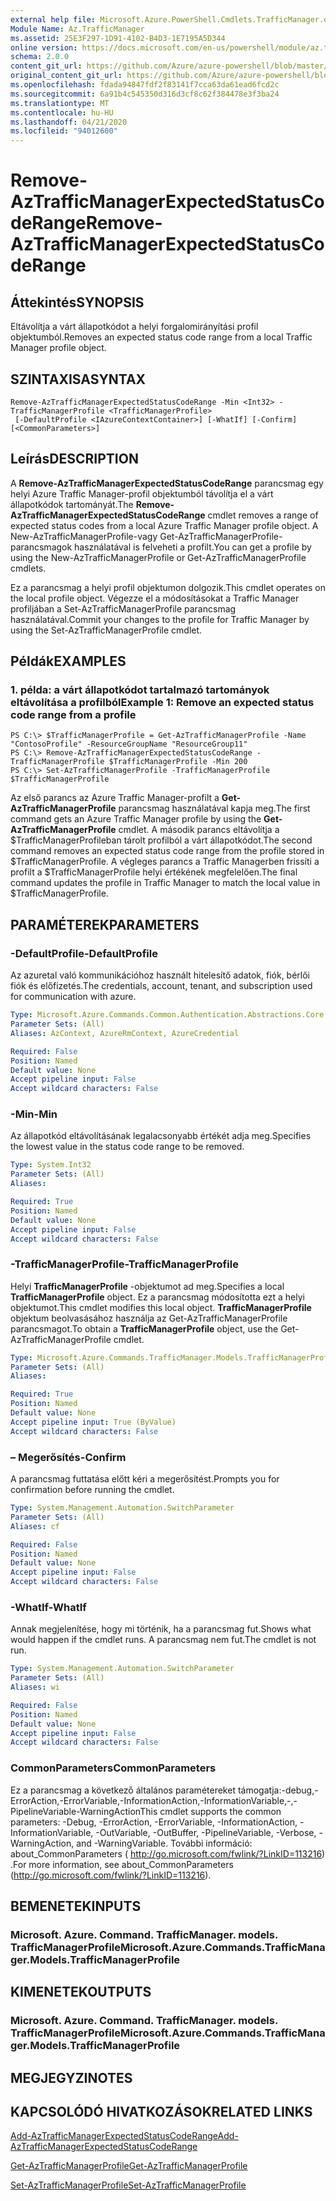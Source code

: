 ```yaml
---
external help file: Microsoft.Azure.PowerShell.Cmdlets.TrafficManager.dll-Help.xml
Module Name: Az.TrafficManager
ms.assetid: 25E3F297-1D91-4102-B4D3-1E7195A5D344
online version: https://docs.microsoft.com/en-us/powershell/module/az.trafficmanager/remove-aztrafficmanagerexpectedstatuscoderange
schema: 2.0.0
content_git_url: https://github.com/Azure/azure-powershell/blob/master/src/TrafficManager/TrafficManager/help/Remove-AzTrafficManagerExpectedStatusCodeRange.md
original_content_git_url: https://github.com/Azure/azure-powershell/blob/master/src/TrafficManager/TrafficManager/help/Remove-AzTrafficManagerExpectedStatusCodeRange.md
ms.openlocfilehash: fdada94847fdf2f83141f7cca63da61ead6fcd2c
ms.sourcegitcommit: 6a91b4c545350d316d3cf8c62f384478e3f3ba24
ms.translationtype: MT
ms.contentlocale: hu-HU
ms.lasthandoff: 04/21/2020
ms.locfileid: "94012600"
---
```

# <span data-ttu-id="62ad0-101">Remove-AzTrafficManagerExpectedStatusCodeRange</span><span class="sxs-lookup"><span data-stu-id="62ad0-101">Remove-AzTrafficManagerExpectedStatusCodeRange</span></span>

## <span data-ttu-id="62ad0-102">Áttekintés</span><span class="sxs-lookup"><span data-stu-id="62ad0-102">SYNOPSIS</span></span>
<span data-ttu-id="62ad0-103">Eltávolítja a várt állapotkódot a helyi forgalomirányítási profil objektumból.</span><span class="sxs-lookup"><span data-stu-id="62ad0-103">Removes an expected status code range from a local Traffic Manager profile object.</span></span>

## <span data-ttu-id="62ad0-104">SZINTAXISA</span><span class="sxs-lookup"><span data-stu-id="62ad0-104">SYNTAX</span></span>

```
Remove-AzTrafficManagerExpectedStatusCodeRange -Min <Int32> -TrafficManagerProfile <TrafficManagerProfile>
 [-DefaultProfile <IAzureContextContainer>] [-WhatIf] [-Confirm] [<CommonParameters>]
```

## <span data-ttu-id="62ad0-105">Leírás</span><span class="sxs-lookup"><span data-stu-id="62ad0-105">DESCRIPTION</span></span>
<span data-ttu-id="62ad0-106">A **Remove-AzTrafficManagerExpectedStatusCodeRange** parancsmag egy helyi Azure Traffic Manager-profil objektumból távolítja el a várt állapotkódok tartományát.</span><span class="sxs-lookup"><span data-stu-id="62ad0-106">The **Remove-AzTrafficManagerExpectedStatusCodeRange** cmdlet removes a range of expected status codes from a local Azure Traffic Manager profile object.</span></span>
<span data-ttu-id="62ad0-107">A New-AzTrafficManagerProfile-vagy Get-AzTrafficManagerProfile-parancsmagok használatával is felveheti a profilt.</span><span class="sxs-lookup"><span data-stu-id="62ad0-107">You can get a profile by using the New-AzTrafficManagerProfile or Get-AzTrafficManagerProfile cmdlets.</span></span>

<span data-ttu-id="62ad0-108">Ez a parancsmag a helyi profil objektumon dolgozik.</span><span class="sxs-lookup"><span data-stu-id="62ad0-108">This cmdlet operates on the local profile object.</span></span>
<span data-ttu-id="62ad0-109">Végezze el a módosításokat a Traffic Manager profiljában a Set-AzTrafficManagerProfile parancsmag használatával.</span><span class="sxs-lookup"><span data-stu-id="62ad0-109">Commit your changes to the profile for Traffic Manager by using the Set-AzTrafficManagerProfile cmdlet.</span></span>

## <span data-ttu-id="62ad0-110">Példák</span><span class="sxs-lookup"><span data-stu-id="62ad0-110">EXAMPLES</span></span>

### <span data-ttu-id="62ad0-111">1. példa: a várt állapotkódot tartalmazó tartományok eltávolítása a profilból</span><span class="sxs-lookup"><span data-stu-id="62ad0-111">Example 1: Remove an expected status code range from a profile</span></span>
```
PS C:\> $TrafficManagerProfile = Get-AzTrafficManagerProfile -Name "ContosoProfile" -ResourceGroupName "ResourceGroup11"
PS C:\> Remove-AzTrafficManagerExpectedStatusCodeRange -TrafficManagerProfile $TrafficManagerProfile -Min 200
PS C:\> Set-AzTrafficManagerProfile -TrafficManagerProfile $TrafficManagerProfile
```

<span data-ttu-id="62ad0-112">Az első parancs az Azure Traffic Manager-profilt a **Get-AzTrafficManagerProfile** parancsmag használatával kapja meg.</span><span class="sxs-lookup"><span data-stu-id="62ad0-112">The first command gets an Azure Traffic Manager profile by using the **Get-AzTrafficManagerProfile** cmdlet.</span></span>
<span data-ttu-id="62ad0-113">A második parancs eltávolítja a $TrafficManagerProfileban tárolt profilból a várt állapotkódot.</span><span class="sxs-lookup"><span data-stu-id="62ad0-113">The second command removes an expected status code range from the profile stored in $TrafficManagerProfile.</span></span>
<span data-ttu-id="62ad0-114">A végleges parancs a Traffic Managerben frissíti a profilt a $TrafficManagerProfile helyi értékének megfelelően.</span><span class="sxs-lookup"><span data-stu-id="62ad0-114">The final command updates the profile in Traffic Manager to match the local value in $TrafficManagerProfile.</span></span>

## <span data-ttu-id="62ad0-115">PARAMÉTEREK</span><span class="sxs-lookup"><span data-stu-id="62ad0-115">PARAMETERS</span></span>

### <span data-ttu-id="62ad0-116">-DefaultProfile</span><span class="sxs-lookup"><span data-stu-id="62ad0-116">-DefaultProfile</span></span>
<span data-ttu-id="62ad0-117">Az azuretal való kommunikációhoz használt hitelesítő adatok, fiók, bérlői fiók és előfizetés.</span><span class="sxs-lookup"><span data-stu-id="62ad0-117">The credentials, account, tenant, and subscription used for communication with azure.</span></span>

```yaml
Type: Microsoft.Azure.Commands.Common.Authentication.Abstractions.Core.IAzureContextContainer
Parameter Sets: (All)
Aliases: AzContext, AzureRmContext, AzureCredential

Required: False
Position: Named
Default value: None
Accept pipeline input: False
Accept wildcard characters: False
```

### <span data-ttu-id="62ad0-118">-Min</span><span class="sxs-lookup"><span data-stu-id="62ad0-118">-Min</span></span>
<span data-ttu-id="62ad0-119">Az állapotkód eltávolításának legalacsonyabb értékét adja meg.</span><span class="sxs-lookup"><span data-stu-id="62ad0-119">Specifies the lowest value in the status code range to be removed.</span></span>

```yaml
Type: System.Int32
Parameter Sets: (All)
Aliases:

Required: True
Position: Named
Default value: None
Accept pipeline input: False
Accept wildcard characters: False
```

### <span data-ttu-id="62ad0-120">-TrafficManagerProfile</span><span class="sxs-lookup"><span data-stu-id="62ad0-120">-TrafficManagerProfile</span></span>
<span data-ttu-id="62ad0-121">Helyi **TrafficManagerProfile** -objektumot ad meg.</span><span class="sxs-lookup"><span data-stu-id="62ad0-121">Specifies a local **TrafficManagerProfile** object.</span></span>
<span data-ttu-id="62ad0-122">Ez a parancsmag módosította ezt a helyi objektumot.</span><span class="sxs-lookup"><span data-stu-id="62ad0-122">This cmdlet modifies this local object.</span></span>
<span data-ttu-id="62ad0-123">**TrafficManagerProfile** objektum beolvasásához használja az Get-AzTrafficManagerProfile parancsmagot.</span><span class="sxs-lookup"><span data-stu-id="62ad0-123">To obtain a **TrafficManagerProfile** object, use the Get-AzTrafficManagerProfile cmdlet.</span></span>

```yaml
Type: Microsoft.Azure.Commands.TrafficManager.Models.TrafficManagerProfile
Parameter Sets: (All)
Aliases:

Required: True
Position: Named
Default value: None
Accept pipeline input: True (ByValue)
Accept wildcard characters: False
```

### <span data-ttu-id="62ad0-124">– Megerősítés</span><span class="sxs-lookup"><span data-stu-id="62ad0-124">-Confirm</span></span>
<span data-ttu-id="62ad0-125">A parancsmag futtatása előtt kéri a megerősítést.</span><span class="sxs-lookup"><span data-stu-id="62ad0-125">Prompts you for confirmation before running the cmdlet.</span></span>

```yaml
Type: System.Management.Automation.SwitchParameter
Parameter Sets: (All)
Aliases: cf

Required: False
Position: Named
Default value: None
Accept pipeline input: False
Accept wildcard characters: False
```

### <span data-ttu-id="62ad0-126">-WhatIf</span><span class="sxs-lookup"><span data-stu-id="62ad0-126">-WhatIf</span></span>
<span data-ttu-id="62ad0-127">Annak megjelenítése, hogy mi történik, ha a parancsmag fut.</span><span class="sxs-lookup"><span data-stu-id="62ad0-127">Shows what would happen if the cmdlet runs.</span></span> <span data-ttu-id="62ad0-128">A parancsmag nem fut.</span><span class="sxs-lookup"><span data-stu-id="62ad0-128">The cmdlet is not run.</span></span>

```yaml
Type: System.Management.Automation.SwitchParameter
Parameter Sets: (All)
Aliases: wi

Required: False
Position: Named
Default value: None
Accept pipeline input: False
Accept wildcard characters: False
```

### <span data-ttu-id="62ad0-129">CommonParameters</span><span class="sxs-lookup"><span data-stu-id="62ad0-129">CommonParameters</span></span>
<span data-ttu-id="62ad0-130">Ez a parancsmag a következő általános paramétereket támogatja:-debug,-ErrorAction,-ErrorVariable,-InformationAction,-InformationVariable,-,-PipelineVariable-WarningAction</span><span class="sxs-lookup"><span data-stu-id="62ad0-130">This cmdlet supports the common parameters: -Debug, -ErrorAction, -ErrorVariable, -InformationAction, -InformationVariable, -OutVariable, -OutBuffer, -PipelineVariable, -Verbose, -WarningAction, and -WarningVariable.</span></span> <span data-ttu-id="62ad0-131">További információ: about_CommonParameters ( http://go.microsoft.com/fwlink/?LinkID=113216) .</span><span class="sxs-lookup"><span data-stu-id="62ad0-131">For more information, see about_CommonParameters (http://go.microsoft.com/fwlink/?LinkID=113216).</span></span>

## <span data-ttu-id="62ad0-132">BEMENETEK</span><span class="sxs-lookup"><span data-stu-id="62ad0-132">INPUTS</span></span>

### <span data-ttu-id="62ad0-133">Microsoft. Azure. Command. TrafficManager. models. TrafficManagerProfile</span><span class="sxs-lookup"><span data-stu-id="62ad0-133">Microsoft.Azure.Commands.TrafficManager.Models.TrafficManagerProfile</span></span>

## <span data-ttu-id="62ad0-134">KIMENETEK</span><span class="sxs-lookup"><span data-stu-id="62ad0-134">OUTPUTS</span></span>

### <span data-ttu-id="62ad0-135">Microsoft. Azure. Command. TrafficManager. models. TrafficManagerProfile</span><span class="sxs-lookup"><span data-stu-id="62ad0-135">Microsoft.Azure.Commands.TrafficManager.Models.TrafficManagerProfile</span></span>

## <span data-ttu-id="62ad0-136">MEGJEGYZI</span><span class="sxs-lookup"><span data-stu-id="62ad0-136">NOTES</span></span>

## <span data-ttu-id="62ad0-137">KAPCSOLÓDÓ HIVATKOZÁSOK</span><span class="sxs-lookup"><span data-stu-id="62ad0-137">RELATED LINKS</span></span>

[<span data-ttu-id="62ad0-138">Add-AzTrafficManagerExpectedStatusCodeRange</span><span class="sxs-lookup"><span data-stu-id="62ad0-138">Add-AzTrafficManagerExpectedStatusCodeRange</span></span>](./Add-AzTrafficManagerExpectedStatusCodeRange.md)

[<span data-ttu-id="62ad0-139">Get-AzTrafficManagerProfile</span><span class="sxs-lookup"><span data-stu-id="62ad0-139">Get-AzTrafficManagerProfile</span></span>](./Get-AzTrafficManagerProfile.md)

[<span data-ttu-id="62ad0-140">Set-AzTrafficManagerProfile</span><span class="sxs-lookup"><span data-stu-id="62ad0-140">Set-AzTrafficManagerProfile</span></span>](./Set-AzTrafficManagerProfile.md)
